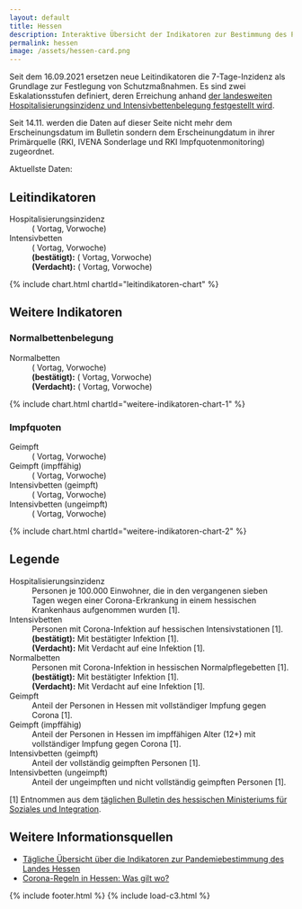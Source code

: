 ```yaml
---
layout: default
title: Hessen
description: Interaktive Übersicht der Indikatoren zur Bestimmung des Pandemiegeschehens in Hessen.
permalink: hessen
image: /assets/hessen-card.png
---
```


Seit dem 16.09.2021 ersetzen neue Leitindikatoren die 7-Tage-Inzidenz als Grundlage zur Festlegung von Schutzmaßnahmen.
Es sind zwei Eskalationsstufen definiert, deren Erreichung anhand <a href="https://soziales.hessen.de/gesundheit/corona-in-hessen/hospitalisierungsinzidenz-und-intensivbettenbelegung-ruecken-in-den-mittelpunkt">der landesweiten Hospitalisierungsinzidenz und Intensivbettenbelegung festgestellt wird</a>.

Seit 14.11. werden die Daten auf dieser Seite nicht mehr dem Erscheinungsdatum im Bulletin sondern dem Erscheinungdatum in ihrer Primärquelle (RKI, IVENA Sonderlage und RKI Impfquotenmonitoring) zugeordnet.

Aktuellste Daten: <span id="current-date"></span>

## Leitindikatoren

<dl>
	<dt>Hospitalisierungsinzidenz</dt>
	<dd><span id="current-hospitalisierungsinzidenz"></span> (<span id="day-change-hospitalisierungsinzidenz"></span> Vortag, <span id="week-change-hospitalisierungsinzidenz"></span> Vorwoche)</dd>
	<dt>Intensivbetten</dt>
	<dd><span id="current-intensivbetten"></span> (<span id="day-change-intensivbetten"></span> Vortag, <span id="week-change-intensivbetten"></span> Vorwoche)<br />
        <b>(bestätigt):</b> <span id="current-intensivbetten-confirmed"></span> (<span id="day-change-intensivbetten-confirmed"></span> Vortag, <span id="week-change-intensivbetten-confirmed"></span> Vorwoche)<br />
        <b>(Verdacht):</b> <span id="current-intensivbetten-suspicion"></span> (<span id="day-change-intensivbetten-suspicion"></span> Vortag, <span id="week-change-intensivbetten-suspicion"></span> Vorwoche)
    </dd>
</dl>

{% include chart.html chartId="leitindikatoren-chart" %}

## Weitere Indikatoren

### Normalbettenbelegung

<dl>
	<dt>Normalbetten</dt>
	<dd><span id="current-normalbetten"></span> (<span id="day-change-normalbetten"></span> Vortag, <span id="week-change-normalbetten"></span> Vorwoche)<br />
        <b>(bestätigt):</b> <span id="current-normalbetten-confirmed"></span> (<span id="day-change-normalbetten-confirmed"></span> Vortag, <span id="week-change-normalbetten-confirmed"></span> Vorwoche)<br />
        <b>(Verdacht):</b> <span id="current-normalbetten-suspicion"></span> (<span id="day-change-normalbetten-suspicion"></span> Vortag, <span id="week-change-normalbetten-suspicion"></span> Vorwoche)
    </dd>
</dl>

{% include chart.html chartId="weitere-indikatoren-chart-1" %}

### Impfquoten

<dl>
	<dt>Geimpft</dt>
	<dd><span id="current-immunized"></span> (<span id="day-change-immunized"></span> Vortag, <span id="week-change-immunized"></span> Vorwoche)</dd>
	<dt>Geimpft (impffähig)</dt>
	<dd><span id="current-immunized-approved"></span> (<span id="day-change-immunized-approved"></span> Vortag, <span id="week-change-immunized-approved"></span> Vorwoche)</dd>
	<dt>Intensivbetten (geimpft)</dt>
	<dd><span id="current-intensivbetten-immunized"></span> (<span id="day-change-intensivbetten-immunized"></span> Vortag, <span id="week-change-intensivbetten-immunized"></span> Vorwoche)</dd>
	<dt>Intensivbetten (ungeimpft)</dt>
    <dd><span id="current-intensivbetten-not-immunized"></span> (<span id="day-change-intensivbetten-not-immunized"></span> Vortag, <span id="week-change-intensivbetten-not-immunized"></span> Vorwoche)</dd>
</dl>

{% include chart.html chartId="weitere-indikatoren-chart-2" %}

## Legende


<dl>
	<dt>Hospitalisierungsinzidenz</dt>
	<dd>Personen je 100.000 Einwohner, die in den vergangenen sieben Tagen wegen einer Corona-Erkrankung in einem hessischen Krankenhaus aufgenommen wurden [1].</dd>
	<dt>Intensivbetten</dt>
	<dd>Personen mit Corona-Infektion auf hessischen Intensivstationen [1].<br />
	    <b>(bestätigt):</b>	Mit bestätigter Infektion [1].<br />
        <b>(Verdacht):</b> Mit Verdacht auf eine Infektion [1].
    </dd>
	<dt>Normalbetten</dt>
	<dd>Personen mit Corona-Infektion in hessischen Normalpflegebetten [1].<br />
	    <b>(bestätigt):</b>	Mit bestätigter Infektion [1].<br />
        <b>(Verdacht):</b> Mit Verdacht auf eine Infektion [1].
    </dd>
    <dt>Geimpft</dt>
    <dd>Anteil der Personen in Hessen mit vollständiger Impfung gegen Corona [1].</dd>
    <dt>Geimpft (impffähig)</dt>
    <dd>Anteil der Personen in Hessen im impffähigen Alter (12+) mit vollständiger Impfung gegen Corona [1].</dd>
	<dt>Intensivbetten (geimpft)</dt>
    <dd>Anteil der vollständig geimpften Personen [1].</dd>
	<dt>Intensivbetten (ungeimpft)</dt>
    <dd>Anteil der ungeimpften und nicht vollständig geimpften Personen [1].</dd>
</dl>

[1] Entnommen aus dem [täglichen Bulletin des hessischen Ministeriums für Soziales und Integration](https://soziales.hessen.de/gesundheit/corona-in-hessen/taegliche-uebersicht-ueber-die-indikatoren-zur-pandemiebestimmung).

## Weitere Informationsquellen

* [Tägliche Übersicht über die Indikatoren zur Pandemiebestimmung des Landes Hessen](https://soziales.hessen.de/Corona/Bulletin/Tagesaktuelle-Zahlen)
* [Corona-Regeln in Hessen: Was gilt wo?](https://www.hessen.de/sites/hessen.hessen.de/files/2021-09/corona-regeln_in_hessen1609_final2.pdf)

{% include footer.html %}
{% include load-c3.html %}

<script type="text/javascript">
	const leitindikatorenChart = c3.generate({
	    bindto: '#leitindikatoren-chart',
	    size: {
			height: 400,
	    },
	    data: {
	    	x: 'date',
	    	xFormat: '%d.%m.%Y',
	    	columns: [],
	    	axes: {
	    		'Intensivbetten': 'y2',
	    		'Intensivbetten (bestätigt)': 'y2',
	    		'Intensivbetten (Verdacht)': 'y2',
	    	},
		    types: {
		    	'Intensivbetten (bestätigt)': 'bar',
		    	'Intensivbetten (Verdacht)': 'bar',
		    },
		    colors: {
		    	// https://learnui.design/tools/data-color-picker.html#palette
		    	'Hospitalisierungsinzidenz': '#003f5c',
		    	'Intensivbetten': '#ffa600',
		    	'Intensivbetten (bestätigt)': '#bc5090',
		    	'Intensivbetten (Verdacht)': '#FDA',
			},
            groups: [
                ['Intensivbetten (Verdacht)', 'Intensivbetten (bestätigt)'],
            ],
            order: null,
	    },
	    axis: {
	        x: {
	            type: 'timeseries',
	            tick: {
	                format: '%d.%m.%y',
                    fit: true,
                    culling: {
                        max: window.innerWidth > 500 ? 8 : 5
                    }
	            }
		    },
            y: {
                min: 0,
                max: 16,
                padding: { top: 20, bottom: 0 }
            },
	        y2: {
                min: 0,
                max: 400,
                padding: { top: 20, bottom: 0 },
	            show: true
	        }
   		},
        grid: {
            y: {
                lines: [
                    {value: 8, text: 'Stufe 1', axis: 'y', position: 'start'},
                    {value: 200, text: 'Stufe 1', axis: 'y2', position: 'end'},
                    {value: 15, text: 'Stufe 2', axis: 'y', position: 'start'},
                    {value: 400, text: 'Stufe 2', axis: 'y2', position: 'end'},
                ]
            }
        },
        line: {
            connectNull: true
        },
	    subchart: {
	        show: false
	    },
	    tooltip: {
	    	format: {
	    		title: function (d) { return d.toLocaleDateString('de-DE', { weekday: 'long', year: 'numeric', month: 'long', day: 'numeric' }); }
	    	}
	    },
	    zoom: {
	        enabled: true
	    }
	});

	const weitereIndikatorenChart1 = c3.generate({
	    bindto: '#weitere-indikatoren-chart-1',
	    size: {
			height: 300,
	    },
	    data: {
	    	x: 'date',
	    	xFormat: '%d.%m.%Y',
	    	columns: [],
		    types: {
		    	'Normalbetten (bestätigt)': 'bar',
		    	'Normalbetten (Verdacht)': 'bar',
		    },
		    colors: {
		    	// https://learnui.design/tools/data-color-picker.html#palette
		    	'Normalbetten': '#ffa600',
		    	'Normalbetten (bestätigt)': '#bc5090',
		    	'Normalbetten (Verdacht)': '#FDA',
			},
            groups: [
                ['Normalbetten (Verdacht)', 'Normalbetten (bestätigt)'],
            ],
            order: null,
	    },
	    axis: {
	        x: {
	            type: 'timeseries',
	            tick: {
	                format: '%d.%m.%y',
                    fit: true,
                    culling: {
                        max: window.innerWidth > 500 ? 8 : 5
                    }
	            }
		    },
            y: {
                min: 0,
                padding: { top: 20, bottom: 0 }
            },
   		},
        line: {
            connectNull: true
        },
	    subchart: {
	        show: false
	    },
	    tooltip: {
	    	format: {
	    		title: function (d) { return d.toLocaleDateString('de-DE', { weekday: 'long', year: 'numeric', month: 'long', day: 'numeric' }); }
	    	}
	    },
	    zoom: {
	        enabled: true
	    }
    });

	const weitereIndikatorenChart2 = c3.generate({
	    bindto: '#weitere-indikatoren-chart-2',
	    size: {
			height: 300,
	    },
	    data: {
	    	x: 'date',
	    	xFormat: '%d.%m.%Y',
	    	columns: [],
		    colors: {
		    	// https://learnui.design/tools/data-color-picker.html#palette
		    	'Geimpft': '#bc5090',
		    	'Geimpft (impffähig)': '#003f5c',
		    	'Intensivbetten (geimpft)': '#ffa600',
		    	'Intensivbetten (ungeimpft)': '#FDA',
			},
		    types: {
		    	'Intensivbetten (geimpft)': 'bar',
		    	'Intensivbetten (ungeimpft)': 'bar',
		    },
            groups: [
                ['Intensivbetten (geimpft)', 'Intensivbetten (ungeimpft)'],
            ],
            order: null,
	    },
	    axis: {
	        x: {
	            type: 'timeseries',
	            tick: {
	                format: '%d.%m.%y',
                    fit: true,
                    culling: {
                        max: window.innerWidth > 500 ? 8 : 5
                    }
	            }
		    },
            y: {
                max: 1,
                min: 0,
	            tick: {
	                format: d3.format(",.0%"),
	            },
                padding: { top: 0, bottom: 0 }
            },
   		},
        line: {
            connectNull: true
        },
	    subchart: {
	        show: false
	    },
	    tooltip: {
	    	format: {
	    		title: function (d) { return d.toLocaleDateString('de-DE', { weekday: 'long', year: 'numeric', month: 'long', day: 'numeric' }); },
                value: d3.format(",.1%"),
	    	}
	    },
	    zoom: {
	        enabled: true
	    }
    });

	const request = new XMLHttpRequest();
	request.open('GET', 'data-hmsi.json');
	request.responseType = 'json';
	request.send();
	request.onload = function() {
		// Prepare data
		const data = request.response;
		const date = ['date'].concat(data.map(v => v['date']));
        const hospitalisierung = ['Hospitalisierungsinzidenz'].concat(data.map(v => v['hospitalisierung']));
        const intensivbettenConfirmed = ['Intensivbetten (bestätigt)'].concat(data.map(v => v['intensivbettenConfirmed']));
        const intensivbettenSuspicion = ['Intensivbetten (Verdacht)'].concat(data.map(v => v['intensivbettenSuspicion']));
        const intensivbetten = ['Intensivbetten'].concat(data.map(v => v['intensivbettenConfirmed'] && v['intensivbettenSuspicion'] ? v['intensivbettenConfirmed'] + v['intensivbettenSuspicion'] : null));
        const normalbettenConfirmed = ['Normalbetten (bestätigt)'].concat(data.map(v => v['normalbettenConfirmed']));
        const normalbettenSuspicion = ['Normalbetten (Verdacht)'].concat(data.map(v => v['normalbettenSuspicion']));
        const normalbetten = ['Normalbetten'].concat(data.map(v => v['normalbettenConfirmed'] && v['normalbettenSuspicion'] ? v['normalbettenConfirmed'] + v['normalbettenSuspicion'] : null));
        const intensivbettenNotImmunizedRatio = ['Intensivbetten (ungeimpft)'].concat(data.map(v => v['intensivbettenNotImmunizedRatio']));
        const intensivbettenImmunizedRatio = ['Intensivbetten (geimpft)'].concat(data.map(v => v['intensivbettenImmunizedRatio']));
        const immunizedRatio = ['Geimpft'].concat(data.map(v => v['immunizedRatio']));
        const immunizedRatioApproved = ['Geimpft (impffähig)'].concat(data.map(v => v['immunizedRatioApproved']));

		// Print current data
		const currentExploded = date.slice(-1)[0].split('.')
		document.getElementById('current-date').innerText = new Date(currentExploded[2], currentExploded[1]-1, currentExploded[0])
			.toLocaleDateString('de-DE', { weekday: 'long', year: 'numeric', month: 'long', day: 'numeric' });
		function setDataChange(element, current, before, format, invertedPositive) {
			const change = current - before;
			element.innerText = (change < 0 ? '' : '+') + format(change);
			element.classList.add(change <= 0 && invertedPositive || change >= 0 && !invertedPositive ? 'better' : 'worse');
		}
		function setCurrentData(field, data, format, invertedPositive = true) {
            const current = data.filter(x => x).slice(-1)[0];
            const dayEarlier = data.slice(0, -1).filter(x => x).slice(-1)[0];
            const weekEarlier = data.slice(0, -7).filter(x => x).slice(-1)[0];
			document.getElementById('current-' + field).innerText = format(current);
			setDataChange(document.getElementById('day-change-' + field), current, dayEarlier, format, invertedPositive);
			setDataChange(document.getElementById('week-change-' + field), current, weekEarlier, format, invertedPositive);
		}
		setCurrentData('hospitalisierungsinzidenz', hospitalisierung, t => Number(t).toFixed(2));
		setCurrentData('intensivbetten', intensivbetten, t => Math.round(t));
		setCurrentData('intensivbetten-confirmed', intensivbettenConfirmed, t => Math.round(t));
		setCurrentData('intensivbetten-suspicion', intensivbettenSuspicion, t => Math.round(t));
		setCurrentData('intensivbetten-immunized', intensivbettenImmunizedRatio, t => Number(t * 100).toFixed(1) + '%', false);
		setCurrentData('intensivbetten-not-immunized', intensivbettenNotImmunizedRatio, t => Number(t * 100).toFixed(1) + '%', false);
		setCurrentData('normalbetten', normalbetten, t => Math.round(t));
		setCurrentData('normalbetten-confirmed', normalbettenConfirmed, t => Math.round(t));
		setCurrentData('normalbetten-suspicion', normalbettenSuspicion, t => Math.round(t));
		setCurrentData('immunized', immunizedRatio, t => Number(t * 100).toFixed(1) + '%', false);
		setCurrentData('immunized-approved', immunizedRatioApproved, t => Number(t * 100).toFixed(1) + '%', false);

		// Draw charts
		leitindikatorenChart.load({
			columns: [date, hospitalisierung, intensivbetten, intensivbettenConfirmed, intensivbettenSuspicion]
		});
		weitereIndikatorenChart1.load({
			columns: [date, normalbetten, normalbettenConfirmed, normalbettenSuspicion]
		});
		weitereIndikatorenChart2.load({
			columns: [date, immunizedRatio, immunizedRatioApproved, intensivbettenImmunizedRatio, intensivbettenNotImmunizedRatio]
		});

        {
            {% include reader.js chartId="leitindikatoren-chart" description="Diagramm des Verlaufs der Leitindikatoren zur Bestimmung des hessischen Pandemiegeschehens" %}
        }
        {
            {% include reader.js chartId="weitere-indikatoren-chart-1" description="Diagramm des Verlaufs weiterer Indikatoren zur Bestimmung des hessischen Pandemiegeschehens (Normalbetten)" %}
        }
        {
            {% include reader.js chartId="weitere-indikatoren-chart-2" description="Diagramm des Verlaufs weiterer Indikatoren zur Bestimmung des hessischen Pandemiegeschehens (Anteil Geimpfte)" %}
        }
	}
</script>
